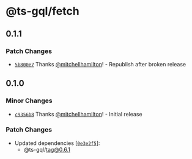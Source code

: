 # @ts-gql/fetch

## 0.1.1

### Patch Changes

- [`5b800e7`](https://github.com/Thinkmill/ts-gql/commit/5b800e763cb428c972ff0bfb85592405bb513754) Thanks [@mitchellhamilton](https://github.com/mitchellhamilton)! - Republish after broken release

## 0.1.0

### Minor Changes

- [`c9356b8`](https://github.com/Thinkmill/ts-gql/commit/c9356b86d05c368409dced5f111d2bbcdf00f586) Thanks [@mitchellhamilton](https://github.com/mitchellhamilton)! - Initial release

### Patch Changes

- Updated dependencies [[`0e3e2f5`](https://github.com/Thinkmill/ts-gql/commit/0e3e2f5004c7e42bbc394664c5e667ce3597e6fd)]:
  - @ts-gql/tag@0.6.1
